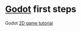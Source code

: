 # [Godot](https://godotengine.org/) first steps

Godot [2D game tutorial](https://docs.godotengine.org/en/stable/getting_started/first_2d_game/index.html)
